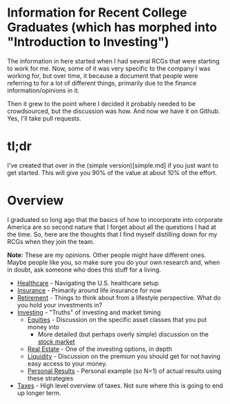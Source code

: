 # Information for Recent College Graduates (which has morphed into "Introduction to Investing")

The information in here started when I had several RCGs that were starting to work for me.  Now, some of it was very specific to the company I was working for, but over time, it because a document that people were referring to for a lot of different things, primarily due to the finance information/opinions in it.

Then it grew to the point where I decided it probably needed to be crowdsourced, but the discussion was how.  And now we have it on Github.  Yes, I'll take pull requests.  

# tl;dr
I've created that over in the (simple version)[simple.md] if you just want to get started.  This will give you 90% of the value at about 10% of the effort.

# Overview
I graduated so long ago that the basics of how to incorporate into corporate America are so second nature that I forget about all the questions I had at the time.  So, here are the thoughts that I find myself distilling down for my RCGs when they join the team.

**Note:** These are my opinions.  Other people might have different ones.  Maybe people like you, so make sure you do your own research and, when in doubt, ask someone who does this stuff for a living.

* [Healthcare](healthcare.md) - Navigating the U.S. healthcare setup
* [Insurance](insurance.md) - Primarily around life insurance for now
* [Retirement](retirement.md) - Things to think about from a lifestyle perspective.  What do you hold your investments in?
* [Investing](investing.md) - "Truths" of investing and market timing
  * [Equities](equities.md) - Discussion on the specific asset classes that you put money into 
     * More detailed (but perhaps overly simple) discussion on the [stock market](stock-market.md)
  * [Real Estate](realestate.md) - One of the investing options, in depth
  * [Liquidity](liquidity.md) - Discussion on the premium you should get for not having easy access to your money.
  * [Personal Results](results.md) - Personal example (so N=1) of actual results using these strategies
* [Taxes](Taxes/taxes.md) - High level overview of taxes.  Not sure where this is going to end up longer term.

